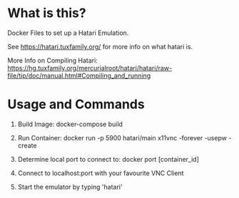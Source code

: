 What is this?
========================
Docker Files to set up a Hatari Emulation.

See https://hatari.tuxfamily.org/ for more info on what hatari is.

More Info on Compiling Hatari:
https://hg.tuxfamily.org/mercurialroot/hatari/hatari/raw-file/tip/doc/manual.html#Compiling_and_running

Usage and Commands
========================
1. Build Image: docker-compose build

  
2. Run Container: docker run -p 5900 hatari/main x11vnc -forever -usepw -create  

3. Determine local port to connect to: docker port [container_id]
  
4. Connect to localhost:port with your favourite VNC Client

5. Start the emulator by typing 'hatari'
